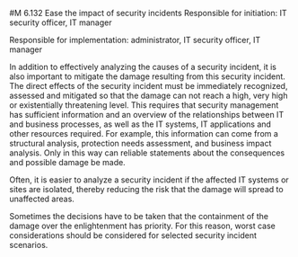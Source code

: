 #M 6.132 Ease the impact of security incidents
Responsible for initiation: IT security officer, IT manager

Responsible for implementation: administrator, IT security officer, IT manager

In addition to effectively analyzing the causes of a security incident, it is also important to mitigate the damage resulting from this security incident. The direct effects of the security incident must be immediately recognized, assessed and mitigated so that the damage can not reach a high, very high or existentially threatening level. This requires that security management has sufficient information and an overview of the relationships between IT and business processes, as well as the IT systems, IT applications and other resources required. For example, this information can come from a structural analysis, protection needs assessment, and business impact analysis. Only in this way can reliable statements about the consequences and possible damage be made.

Often, it is easier to analyze a security incident if the affected IT systems or sites are isolated, thereby reducing the risk that the damage will spread to unaffected areas.

Sometimes the decisions have to be taken that the containment of the damage over the enlightenment has priority. For this reason, worst case considerations should be considered for selected security incident scenarios.



